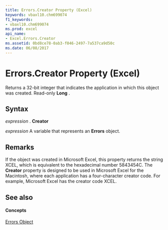 ```yaml
---
title: Errors.Creator Property (Excel)
keywords: vbaxl10.chm699074
f1_keywords:
- vbaxl10.chm699074
ms.prod: excel
api_name:
- Excel.Errors.Creator
ms.assetid: 0bd8ce78-0ab3-f046-2497-7a537ca9d50c
ms.date: 06/08/2017
---
```



# Errors.Creator Property (Excel)

Returns a 32-bit integer that indicates the application in which this object was created. Read-only  **Long** .


## Syntax

 _expression_ . **Creator**

 _expression_ A variable that represents an **Errors** object.


## Remarks

If the object was created in Microsoft Excel, this property returns the string XCEL, which is equivalent to the hexadecimal number 5843454C. The  **Creator** property is designed to be used in Microsoft Excel for the Macintosh, where each application has a four-character creator code. For example, Microsoft Excel has the creator code XCEL.


## See also


#### Concepts


[Errors Object](Excel.Errors.md)

